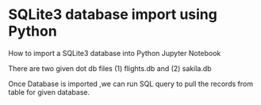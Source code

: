 # SQLite3 database import using Python
How to import a SQLite3 database into Python Jupyter Notebook 

There are two given dot db files 
(1) flights.db and 
(2) sakila.db

Once Database is imported ,we can run SQL query to pull the records from table for given database.
